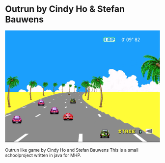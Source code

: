 # Outrun by Cindy Ho & Stefan Bauwens
![Example](pic.png?raw=true "Outrun")

Outrun like game by Cindy Ho and Stefan Bauwens
This is a small schoolproject written in java for MHP.
